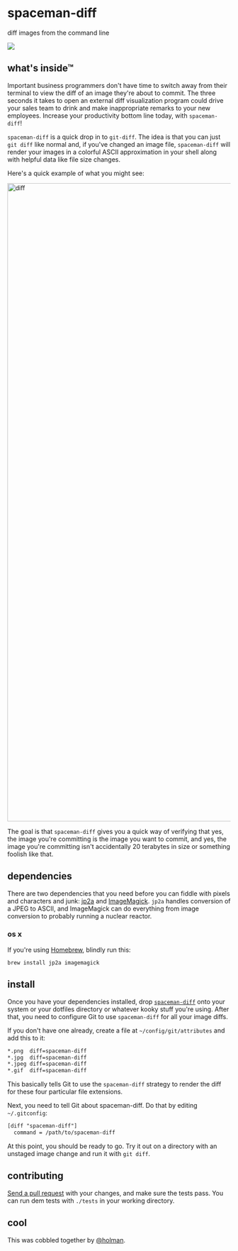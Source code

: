 # spaceman-diff

diff images from the command line

![](https://cloud.githubusercontent.com/assets/2723/3005174/e28c2e00-ddd1-11e3-9dd8-c2c150e0ac86.jpg)

## what's inside™

Important business programmers don't have time to switch away from their terminal to view the diff of an image they're about to commit. The three seconds it takes to open an external diff visualization program could drive your sales team to drink and make inappropriate remarks to your new employees. Increase your productivity bottom line today, with `spaceman-diff`!

`spaceman-diff` is a quick drop in to `git-diff`. The idea is that you can just `git diff` like normal and, if you've changed an image file, `spaceman-diff` will render your images in a colorful ASCII approximation in your shell along with helpful data like file size changes.

Here's a quick example of what you might see:

<img width="1440" alt="diff" src="https://cloud.githubusercontent.com/assets/2723/8864988/3efdaaf8-315d-11e5-9e39-14128d22c69b.png">

The goal is that `spaceman-diff` gives you a quick way of verifying that yes, the image you're committing is the image you want to commit, and yes, the image you're committing isn't accidentally 20 terabytes in size or something foolish like that.

## dependencies

There are two dependencies that you need before you can fiddle with pixels and characters and junk: [jp2a][jp2a] and [ImageMagick][imagemagick]. `jp2a` handles conversion of a JPEG to ASCII, and ImageMagick can do everything from image conversion to probably running a nuclear reactor.

### os x

If you're using [Homebrew][brew], blindly run this:

    brew install jp2a imagemagick

## install

Once you have your dependencies installed, drop [`spaceman-diff`][binary] onto your system or your dotfiles directory or whatever kooky stuff you're using. After that, you need to configure Git to use `spaceman-diff` for all your image diffs.

If you don't have one already, create a file at `~/config/git/attributes` and add this to it:

```txt
*.png  diff=spaceman-diff
*.jpg  diff=spaceman-diff
*.jpeg diff=spaceman-diff
*.gif  diff=spaceman-diff
```

This basically tells Git to use the `spaceman-diff` strategy to render the diff for these four particular file extensions.

Next, you need to tell Git about spaceman-diff. Do that by editing `~/.gitconfig`:

```txt
[diff "spaceman-diff"]
  command = /path/to/spaceman-diff
```

At this point, you should be ready to go. Try it out on a directory with an unstaged image change and run it with `git diff`.

## contributing

[Send a pull request][pull] with your changes, and make sure the tests pass. You can run dem tests with `./tests` in your working directory.

## cool

This was cobbled together by [@holman](https://twitter.com/holman).

[jp2a]:        https://csl.name/jp2a/
[imagemagick]: http://www.imagemagick.org
[brew]:        http://brew.sh
[binary]:      https://github.com/holman/spaceman-diff/blob/master/spaceman-diff
[pull]:        https://github.com/holman/spaceman-diff/compare
